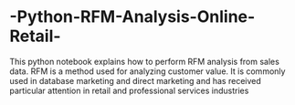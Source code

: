 # -Python-RFM-Analysis-Online-Retail-
This python notebook explains how to perform RFM analysis from sales data. RFM is a method used for analyzing customer value. It is commonly used in database marketing and direct marketing and has received particular attention in retail and professional services industries
